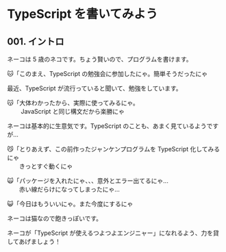 # TypeScript を書いてみよう

## 001. イントロ

ネーコは 5 歳のネコです。ちょう賢いので、プログラムを書けます。

🐱「このまえ、TypeScript の勉強会に参加したにゃ。簡単そうだったにゃ

最近、TypeScript が流行っていると聞いて、勉強をしています。

😽「大体わかったから、実際に使ってみるにゃ。  
　　 JavaScript と同じ構文だから楽勝にゃ

ネーコは基本的に生意気です。TypeScript のことも、あまく見ているようですが...

😼「とりあえず、この前作ったジャンケンプログラムを TypeScript 化してみるにゃ  
　　きっとすぐ動くにゃ

🙀「パッケージを入れたにゃ、、、意外とエラー出てるにゃ...  
　　赤い線だらけになってしまったにゃ...

😺「今日はもういいにゃ。また今度にするにゃ

ネーコは猫なので飽きっぽいです。

ネーコが「TypeScript が使えるつよつよエンジニャー」になれるよう、力を貸してあげましょう！
